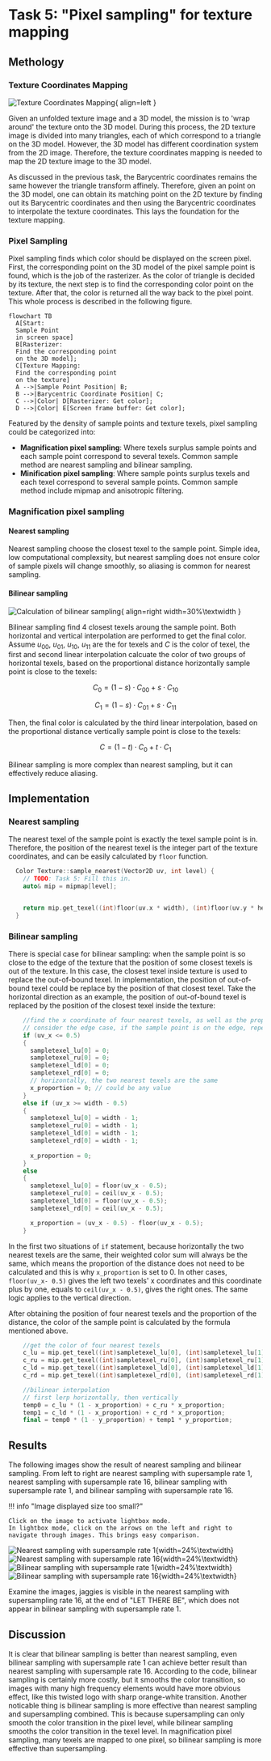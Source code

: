 # Task 5: "Pixel sampling" for texture mapping

## Methology

### Texture Coordinates Mapping

![Texture Coordinates Mapping](https://upload.wikimedia.org/wikipedia/commons/f/f2/Texture_mapping_demonstration_animation.gif){ align=left }

Given an unfolded texture image and a 3D model, the mission is to 'wrap around' the texture onto the 3D model. During this process, the 2D texture image is divided into many triangles, each of which correspond to a triangle on the 3D model. However, the 3D model has different coordination system from the 2D image. Therefore, the texture coordinates mapping is needed to map the 2D texture image to the 3D model.

As discussed in the previous task, the Barycentric coordinates remains the same however the triangle transform affinely. Therefore, given an point on the 3D model, one can obtain its matching point on the 2D texture by finding out its Barycentric coordinates and then using the Barycentric coordinates to interpolate the texture coordinates. This lays the foundation for the texture mapping.

### Pixel Sampling

Pixel sampling finds which color should be displayed on the screen pixel. First, the corresponding point on the 3D model of the pixel sample point is found, which is the job of the rasterizer. As the color of triangle is decided by its texture, the next step is to find the corresponding color point on the texture. After that, the color is returned all the way back to the pixel point. This whole process is described in the following figure.

``` mermaid
flowchart TB
  A[Start:
  Sample Point 
  in screen space]
  B[Rasterizer:
  Find the corresponding point 
  on the 3D model];
  C[Texture Mapping:
  Find the corresponding point 
  on the texture]
  A -->|Sample Point Position| B;
  B -->|Barycentric Coordinate Position| C;
  C -->|Color| D[Rasterizer: Get color];
  D -->|Color| E[Screen frame buffer: Get color];
```

Featured by the density of sample points and texture texels, pixel sampling could be categorized into:

- **Magnification pixel sampling**: Where texels surplus sample points and each sample point correspond to several texels. Common sample method are nearest sampling and bilinear sampling.
- **Minification pixel sampling**: Where sample points surplus texels and each texel correspond to several sample points. Common sample method include mipmap and anisotropic filtering.

### Magnification pixel sampling

#### Nearest sampling

Nearest sampling choose the closest texel to the sample point. Simple idea, low computational complexsity, but nearest sampling does not ensure color of sample pixels will change smoothly, so aliasing is common for nearest sampling. 

#### Bilinear sampling

![Calculation of bilinear sampling](../images/hw1/hw1task5_bilinearcalc.png){ align=right width=30%\textwidth }

Bilinear sampling find 4 closest texels aroung the sample point. Both horizontal and vertical interpolation are performed to get the final color. Assume $u_{00}$, $u_{01}$, $u_{10}$, $u_{11}$ are the for texels and $C$ is the color of texel, the first and second linear interpolation calcuate the color of two groups of horizontal texels, based on the proportional distance horizontally sample point is close to the texels:



$$
C_{0} = (1 - s) \cdot C_{00} + s \cdot C_{10}
$$

$$
C_{1} = (1 - s) \cdot C_{01} + s \cdot C_{11}
$$

Then, the final color is calculated by the third linear interpolation, based on the proportional distance vertically sample point is close to the texels:

$$
C = (1 - t) \cdot C_{0} + t \cdot C_{1}
$$

Bilinear sampling is more complex than nearest sampling, but it can effectively reduce aliasing.

## Implementation

### Nearest sampling

The nearest texel of the sample point is exactly the texel sample point is in. Therefore, the position of the nearest texel is the integer part of the texture coordinates, and can be easily calculated by `floor` function.

```cpp
  Color Texture::sample_nearest(Vector2D uv, int level) {
    // TODO: Task 5: Fill this in.
    auto& mip = mipmap[level];


    return mip.get_texel((int)floor(uv.x * width), (int)floor(uv.y * height));
  }
```

### Bilinear sampling

There is special case for bilinear sampling: when the sample point is so close to the edge of the texture that the position of some closest texels is out of the texture. In this case, the closest texel inside texture is used to replace the out-of-bound texel. In implementation, the position of out-of-bound texel could be replace by the position of that closest texel. Take the horizontal direction as an example, the position of out-of-bound texel is replaced by the position of the closest texel inside the texture:

```cpp
    //find the x coordinate of four nearest texels, as well as the proportion of the distance
    // consider the edge case, if the sample point is on the edge, repeat the nearest texel
    if (uv_x <= 0.5)
    {
      sampletexel_lu[0] = 0;
      sampletexel_ru[0] = 0;
      sampletexel_ld[0] = 0;
      sampletexel_rd[0] = 0;
      // horizontally, the two nearest texels are the same
      x_proportion = 0; // could be any value
    }
    else if (uv_x >= width - 0.5)
    {
      sampletexel_lu[0] = width - 1;
      sampletexel_ru[0] = width - 1;
      sampletexel_ld[0] = width - 1;
      sampletexel_rd[0] = width - 1;
      
      x_proportion = 0;
    }
    else
    {
      sampletexel_lu[0] = floor(uv_x - 0.5);
      sampletexel_ru[0] = ceil(uv_x - 0.5);
      sampletexel_ld[0] = floor(uv_x - 0.5);
      sampletexel_rd[0] = ceil(uv_x - 0.5);

      x_proportion = (uv_x - 0.5) - floor(uv_x - 0.5);
    }
```

In the first two situations of `if` statement, because horizontally the two nearest texels are the same, their weighted color sum will always be the same, which means the proportion of the distance does not need to be calculated and this is why `x_proportion` is set to 0. In other cases, `floor(uv_x- 0.5)` gives the left two texels' x coordinates and this coordinate plus by one, equals to `ceil(uv_x - 0.5)`, gives the right ones. The same logic applies to the vertical direction.

After obtaining the position of four nearest texels and the proportion of the distance, the color of the sample point is calculated by the formula mentioned above.

```cpp
    //get the color of four nearest texels
    c_lu = mip.get_texel((int)sampletexel_lu[0], (int)sampletexel_lu[1]);
    c_ru = mip.get_texel((int)sampletexel_ru[0], (int)sampletexel_ru[1]);
    c_ld = mip.get_texel((int)sampletexel_ld[0], (int)sampletexel_ld[1]);
    c_rd = mip.get_texel((int)sampletexel_rd[0], (int)sampletexel_rd[1]);

    //bilinear interpolation
    // first lerp horizontally, then vertically
    temp0 = c_lu * (1 - x_proportion) + c_ru * x_proportion;
    temp1 = c_ld * (1 - x_proportion) + c_rd * x_proportion;
    final = temp0 * (1 - y_proportion) + temp1 * y_proportion;
```

## Results

The following images show the result of nearest sampling and bilinear sampling. From left to right are nearest sampling with supersample rate 1, nearest sampling with supersample rate 16, bilinear sampling with supersample rate 1, and bilinear sampling with supersample rate 16.

!!! info "Image displayed size too small?"

    Click on the image to activate lightbox mode.
    In lightbox mode, click on the arrows on the left and right to navigate through images. This brings easy comparison.

![Nearest sampling with supersample rate 1](../images/hw1/hw1task5_nearestss1.png){width=24%\textwidth}
![Nearest sampling with supersample rate 16](../images/hw1/hw1task5_nearestss16.png){width=24%\textwidth}
![Bilinear sampling with supersample rate 1](../images/hw1/hw1task5_bilinearss1.png){width=24%\textwidth}
![Bilinear sampling with supersample rate 16](../images/hw1/hw1task5_bilinearss16.png){width=24%\textwidth}

Examine the images, jaggies is visible in the nearest sampling with supersampling rate 16, at the end of "LET THERE BE", which does not appear in bilinear sampling with supersample rate 1.

## Discussion

It is clear that bilinear sampling is better than nearest sampling, even bilinear sampling with supersample rate 1 can achieve better result than nearest sampling with supersample rate 16. According to the code, bilinear sampling is certainly more costly, but it smooths the color transition, so images with many high frequency elements would have more obvious effect, like this twisted logo with sharp orange-white transition. Another noticable thing is bilinear sampling is more effective than nearest sampling and supersampling combined. This is because supersampling can only smooth the color transition in the pixel level, while bilinear sampling smooths the color transition in the texel level. In magnification pixel sampling, many texels are mapped to one pixel, so bilinear sampling is more effective than supersampling.

